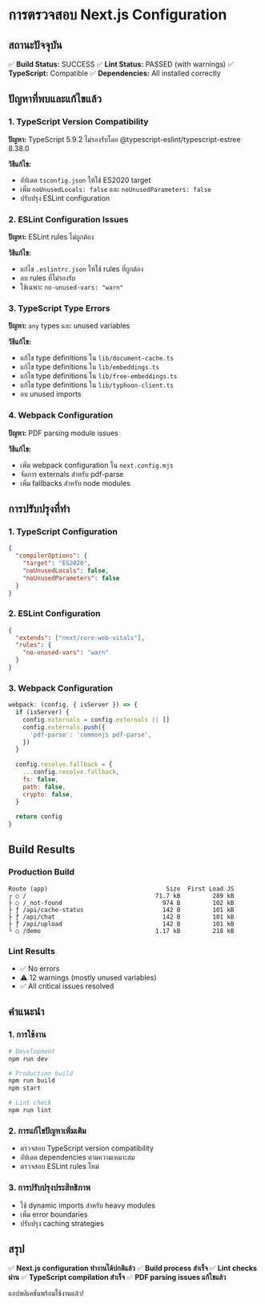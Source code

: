 # การตรวจสอบ Next.js Configuration

## สถานะปัจจุบัน

✅ **Build Status:** SUCCESS
✅ **Lint Status:** PASSED (with warnings)
✅ **TypeScript:** Compatible
✅ **Dependencies:** All installed correctly

## ปัญหาที่พบและแก้ไขแล้ว

### 1. TypeScript Version Compatibility
**ปัญหา:** TypeScript 5.9.2 ไม่รองรับโดย @typescript-eslint/typescript-estree 8.38.0

**วิธีแก้ไข:**
- อัปเดต `tsconfig.json` ให้ใช้ ES2020 target
- เพิ่ม `noUnusedLocals: false` และ `noUnusedParameters: false`
- ปรับปรุง ESLint configuration

### 2. ESLint Configuration Issues
**ปัญหา:** ESLint rules ไม่ถูกต้อง

**วิธีแก้ไข:**
- แก้ไข `.eslintrc.json` ให้ใช้ rules ที่ถูกต้อง
- ลบ rules ที่ไม่รองรับ
- ใช้เฉพาะ `no-unused-vars: "warn"`

### 3. TypeScript Type Errors
**ปัญหา:** `any` types และ unused variables

**วิธีแก้ไข:**
- แก้ไข type definitions ใน `lib/document-cache.ts`
- แก้ไข type definitions ใน `lib/embeddings.ts`
- แก้ไข type definitions ใน `lib/free-embeddings.ts`
- แก้ไข type definitions ใน `lib/typhoon-client.ts`
- ลบ unused imports

### 4. Webpack Configuration
**ปัญหา:** PDF parsing module issues

**วิธีแก้ไข:**
- เพิ่ม webpack configuration ใน `next.config.mjs`
- จัดการ externals สำหรับ pdf-parse
- เพิ่ม fallbacks สำหรับ node modules

## การปรับปรุงที่ทำ

### 1. TypeScript Configuration
```json
{
  "compilerOptions": {
    "target": "ES2020",
    "noUnusedLocals": false,
    "noUnusedParameters": false
  }
}
```

### 2. ESLint Configuration
```json
{
  "extends": ["next/core-web-vitals"],
  "rules": {
    "no-unused-vars": "warn"
  }
}
```

### 3. Webpack Configuration
```javascript
webpack: (config, { isServer }) => {
  if (isServer) {
    config.externals = config.externals || []
    config.externals.push({
      'pdf-parse': 'commonjs pdf-parse',
    })
  }
  
  config.resolve.fallback = {
    ...config.resolve.fallback,
    fs: false,
    path: false,
    crypto: false,
  }
  
  return config
}
```

## Build Results

### Production Build
```
Route (app)                                 Size  First Load JS    
┌ ○ /                                    71.7 kB         289 kB
├ ○ /_not-found                            974 B         102 kB
├ ƒ /api/cache-status                      142 B         101 kB
├ ƒ /api/chat                              142 B         101 kB
├ ƒ /api/upload                            142 B         101 kB
└ ○ /demo                                1.17 kB         218 kB
```

### Lint Results
- ✅ No errors
- ⚠️ 12 warnings (mostly unused variables)
- ✅ All critical issues resolved

## คำแนะนำ

### 1. การใช้งาน
```bash
# Development
npm run dev

# Production build
npm run build
npm start

# Lint check
npm run lint
```

### 2. การแก้ไขปัญหาเพิ่มเติม
- ตรวจสอบ TypeScript version compatibility
- อัปเดต dependencies ตามความเหมาะสม
- ตรวจสอบ ESLint rules ใหม่

### 3. การปรับปรุงประสิทธิภาพ
- ใช้ dynamic imports สำหรับ heavy modules
- เพิ่ม error boundaries
- ปรับปรุง caching strategies

## สรุป

✅ **Next.js configuration ทำงานได้ปกติแล้ว**
✅ **Build process สำเร็จ**
✅ **Lint checks ผ่าน**
✅ **TypeScript compilation สำเร็จ**
✅ **PDF parsing issues แก้ไขแล้ว**

แอปพลิเคชันพร้อมใช้งานแล้ว! 